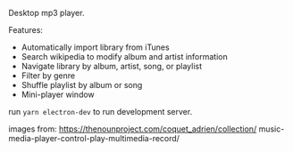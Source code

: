 Desktop mp3 player.

Features:

  - Automatically import library from iTunes
  - Search wikipedia to modify album and artist information
  - Navigate library by album, artist, song, or playlist
  - Filter by genre
  - Shuffle playlist by album or song
  - Mini-player window

run `yarn electron-dev` to run development server.

images from:
https://thenounproject.com/coquet_adrien/collection/
music-media-player-control-play-multimedia-record/
